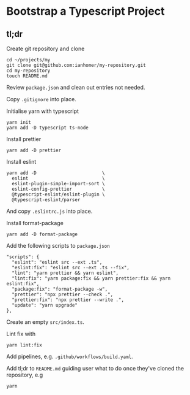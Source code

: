 # Bootstrap a Typescript Project

## tl;dr

Create git repository and clone

    cd ~/projects/my
    git clone git@github.com:ianhomer/my-repository.git
    cd my-repository
    touch README.md

Review `package.json` and clean out entries not needed.

Copy `.gitignore` into place.

Initialise yarn with typescript

    yarn init
    yarn add -D typescript ts-node

Install prettier

    yarn add -D prettier

Install eslint

    yarn add -D                        \
      eslint                           \
      eslint-plugin-simple-import-sort \
      eslint-config-prettier           \
      @typescript-eslint/eslint-plugin \
      @typescript-eslint/parser

And copy `.eslintrc.js` into place.

Install format-package

    yarn add -D format-package

Add the following scripts to `package.json`

    "scripts": {
      "eslint": "eslint src --ext .ts",
      "eslint:fix": "eslint src --ext .ts --fix",
      "lint": "yarn prettier && yarn eslint",
      "lint:fix": "yarn package:fix && yarn prettier:fix && yarn eslint:fix",
      "package:fix": "format-package -w",
      "prettier": "npx prettier --check .",
      "prettier:fix": "npx prettier --write .",
      "update": "yarn upgrade"
    },

Create an empty `src/index.ts`.

Lint fix with

    yarn lint:fix

Add pipelines, e.g. `.github/workflows/build.yaml`.

Add tl;dr to `README.md` guiding user what to do once they've cloned the
repository, e.g

    yarn

